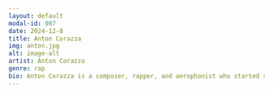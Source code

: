 ```yaml
---
layout: default
modal-id: 007
date: 2024-12-8
title: Anton Corazza
img: anton.jpg
alt: image-alt
artist: Anton Corazza
genre: rap
bio: Anton Corazza is a composer, rapper, and aerophonist who started studying jazz at the age of 14 and performed classical and contemporary repertoire as a performance major at William Paterson University. He first garnered an online following in 2008 after releasing a multitude of self-produced arrangements, and subsequently gained recognition in the New Jersey hip-hop scene through rap battles and musical collaborations with other lyricists. He has since been featured as a composer, rapper, and instrumentalist for several OSTs including "Teenage Mutant Ninja Turtles Shredder's Revenge", "Orange Island", "Demon Turf",  "The Last Dimension", and more. Anton continues to compose and perform across many genres.
---
```

